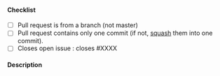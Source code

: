 <!-- Pull Request Template -->

####  Checklist

- [ ] Pull request is from a branch (not master)
- [ ] Pull request contains only one commit (if not, [squash](http://forum.freecodecamp.com/t/how-to-squash-multiple-commits-into-one-with-git/13231) them into one commit).
- [ ] Closes open issue : closes #XXXX
<!-- (replace XXXX with an issue no) -->

#### Description
<!-- Description of changes -->